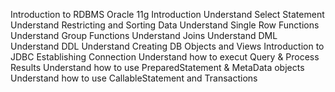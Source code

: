 Introduction to RDBMS
Oracle 11g Introduction
Understand Select Statement
Understand Restricting and Sorting Data
Understand Single Row Functions
Understand Group Functions
Understand Joins
Understand DML
Understand DDL
Understand Creating DB Objects and Views
Introduction to JDBC
Establishing Connection
Understand how to execut Query & Process Results
Understand how to use PreparedStatement & MetaData objects
Understand how to use CallableStatement and Transactions